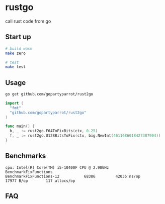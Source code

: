 # rustgo

call rust code from go

## Start up

```bash
# build wasm
make zero

# test
make test
```

## Usage

```bash
go get github.com/gopartyparrot/rust2go
```

```go
import (
  "fmt"
  "github.com/gopartyparrot/rust2go"
)

func main() {
  b, _ := rust2go.F64ToFixBits(ctx, 0.25)
  f, _ := rust2go.U128BitsToFix(ctx, big.NewInt(4611686018427387904))
}
```

## Benchmarks

```
cpu: Intel(R) Core(TM) i5-10400F CPU @ 2.90GHz
BenchmarkFixFunctions
BenchmarkFixFunctions-12    	   68386	     42035 ns/op	   17977 B/op	     117 allocs/op
```

## FAQ


